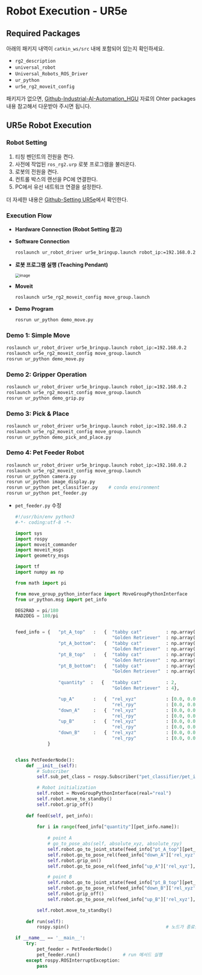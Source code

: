 # Robot Execution - UR5e

## Required Packages

아래의 패키지 내역이 `catkin_ws/src` 내에 포함되어 있는지 확인하세요.

- `rg2_description`
- `universal_robot`
- `Universal_Robots_ROS_Driver`
- `ur_python`
- `ur5e_rg2_moveit_config`

패키지가 없으면, [Github-Industrial-AI-Automation_HGU](https://github.com/ykkimhgu/HGU_IAIA/blob/main/Tutorial/TU_ROS/tutorial/ros/ros-install-packages-for-robot.md) 자료의 Ohter packages 내용 참고해서 다운받아 주시면 됩니다.


## UR5e Robot Execution

### Robot Setting

1) 티칭 펜던트의 전원을 켠다.
2) 사전에 작업된 `ros_rg2.urp` 로봇 프로그램을 불러온다.
3) 로봇의 전원을 켠다.
4) 컨트롤 박스의 랜선을 PC에 연결한다.
5) PC에서 유선 네트워크 연결을 설정한다.

더 자세한 내용은 [Github-Setting UR5e](https://github.com/ykkimhgu/HGU_IAIA/blob/main/Tutorial/TU_ROS/tutorial/ur5e/ur5e-setting.md)에서 확인한다.


### Execution Flow

- **Hardware Connection (Robot Setting 참고)**

- **Software Connection**

  ```bash
  roslaunch ur_robot_driver ur5e_bringup.launch robot_ip:=192.168.0.2
  ```

- **로봇 프로그램 실행 (Teaching Pendant)**

  <img src="https://user-images.githubusercontent.com/91526930/234138529-75eb185e-f308-400f-aebb-d2f79e8b3ffb.png" alt="image" style="zoom:70%;" />

- **Moveit**

  ```bash
  roslaunch ur5e_rg2_moveit_config move_group.launch
  ```

- **Demo Program**

  ```bash
  rosrun ur_python demo_move.py
  ```

  

### Demo 1: Simple Move

```bash
roslaunch ur_robot_driver ur5e_bringup.launch robot_ip:=192.168.0.2
roslaunch ur5e_rg2_moveit_config move_group.launch
rosrun ur_python demo_move.py
```



### Demo 2: Gripper Operation

```bash
roslaunch ur_robot_driver ur5e_bringup.launch robot_ip:=192.168.0.2
roslaunch ur5e_rg2_moveit_config move_group.launch
rosrun ur_python demo_grip.py
```



### Demo 3: Pick & Place

```bash
roslaunch ur_robot_driver ur5e_bringup.launch robot_ip:=192.168.0.2
roslaunch ur5e_rg2_moveit_config move_group.launch
rosrun ur_python demo_pick_and_place.py
```



### Demo 4: Pet Feeder Robot

```bash
roslaunch ur_robot_driver ur5e_bringup.launch robot_ip:=192.168.0.2
roslaunch ur5e_rg2_moveit_config move_group.launch
rosrun ur_python camera.py
rosrun ur_python image_display.py
rosrun ur_python pet_classifier.py    # conda environment
rosrun ur_python pet_feeder.py
```

- `pet_feeder.py` 수정
  ```python
  #!/usr/bin/env python3
  #-*- coding:utf-8 -*-
  
  import sys
  import rospy
  import moveit_commander
  import moveit_msgs
  import geometry_msgs
  
  import tf
  import numpy as np
  
  from math import pi
  
  from move_group_python_interface import MoveGroupPythonInterface
  from ur_python.msg import pet_info
  
  DEG2RAD = pi/180
  RAD2DEG = 180/pi
  
  
  feed_info = {   "pt_A_top"   :   {  "tabby cat"         : np.array([30.16, -95.54, 94.27, -88.67, -89.83, -57.71])*DEG2RAD   ,
                                      "Golden Retriever"  : np.array([30.16, -95.54, 94.27, -88.67, -89.83, -57.71])*DEG2RAD   },
                  "pt_A_bottom":   {  "tabby cat"         : np.array([30.13, -87.14, 129.82, -122.63, -89.81, -57.64])*DEG2RAD  ,
                                      "Golden Retriever"  : np.array([30.13, -87.14, 129.82, -122.63, -89.81, -57.64])*DEG2RAD  },
                  "pt_B_top"   :   {  "tabby cat"         : np.array([112.29, -91.15, 92.10, -90.90, -89.82, 19.23])*DEG2RAD    ,
                                      "Golden Retriever"  : np.array([112.29, -91.15, 92.10, -90.90, -89.82, 19.23])*DEG2RAD    },
                  "pt_B_bottom":   {  "tabby cat"         : np.array([112.26, -85.02, 112.84, -117.77, -89.80, 19.29])*DEG2RAD   ,
                                      "Golden Retriever"  : np.array([112.26, -85.02, 112.84, -117.77, -89.80, 19.29])*DEG2RAD   },
                  
                  "quantity"  :   {   "tabby cat"         : 2,
                                      "Golden Retriever"  : 4},
  
                  "up_A"       :   {  "rel_xyz"           : [0.0, 0.0, 0.213]     ,
                                      "rel_rpy"           : [0.0, 0.0, 0.0]      },
                  "down_A"     :   {  "rel_xyz"           : [0.0, 0.0, -0.213]    ,
                                      "rel_rpy"           : [0.0, 0.0, 0.0]      },
                  "up_B"       :   {  "rel_xyz"           : [0.0, 0.0, 0.178]     ,
                                      "rel_rpy"           : [0.0, 0.0, 0.0]      },
                  "down_B"     :   {  "rel_xyz"           : [0.0, 0.0, -0.178]    ,
                                      "rel_rpy"           : [0.0, 0.0, 0.0]       }
              }
  
  
  class PetFeederNode():
      def __init__(self):
          # Subscriber
          self.sub_pet_class = rospy.Subscriber("pet_classifier/pet_info", pet_info, self.feed)  # camera/image_raw 토픽에서 Image 메시지 수신
  
          # Robot initialization
          self.robot = MoveGroupPythonInterface(real="real")
          self.robot.move_to_standby()
          self.robot.grip_off()
      
      def feed(self, pet_info):
          
          for i in range(feed_info["quantity"][pet_info.name]):
              
              # point A
              # go_to_pose_abs(self, absolute_xyz, absolute_rpy)
              self.robot.go_to_joint_state(feed_info["pt_A_top"][pet_info.name])
              self.robot.go_to_pose_rel(feed_info["down_A"]['rel_xyz'], feed_info["down_A"]['rel_rpy'])
              self.robot.grip_on()
              self.robot.go_to_pose_rel(feed_info["up_A"]['rel_xyz'], feed_info["up_A"]['rel_rpy'])
  
              # point B
              self.robot.go_to_joint_state(feed_info["pt_B_top"][pet_info.name])
              self.robot.go_to_pose_rel(feed_info["down_B"]['rel_xyz'], feed_info["down_B"]['rel_rpy'])
              self.robot.grip_off()
              self.robot.go_to_pose_rel(feed_info["up_B"]['rel_xyz'], feed_info["up_B"]['rel_rpy'])
  
          self.robot.move_to_standby()
              
      def run(self):
          rospy.spin()                                    # 노드가 종료될 때까지 계속 실행
  
  if __name__ == '__main__':
      try:
          pet_feeder = PetFeederNode()
          pet_feeder.run()                # run 메서드 실행
      except rospy.ROSInterruptException:
          pass
  ```
